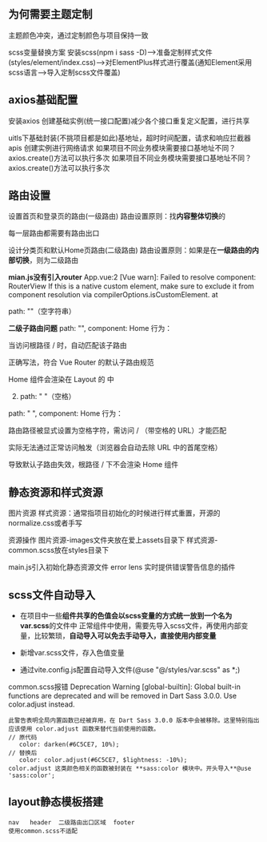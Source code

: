 ## 为何需要主题定制
主题颜色冲突，通过定制颜色与项目保持一致

scss变量替换方案  安装scss(npm i sass -D)-->准备定制样式文件(styles/element/index.css)-->对ElementPlus样式进行覆盖(通知Element采用scss语言-->导入定制scss文件覆盖)

## axios基础配置
安装axios
创建基础实例(统一接口配置)减少各个接口重复定义配置，进行共享

uitls下基础封装(不挑项目都是如此)基地址，超时时间配置，请求和响应拦截器
apis 创建实例进行网络请求
如果项目不同业务模块需要接口基地址不同？
  axios.create()方法可以执行多次
  如果项目不同业务模块需要接口基地址不同？
  axios.create()方法可以执行多次


## 路由设置
设置首页和登录页的路由(一级路由)
路由设置原则：找**内容整体切换**的

每一层路由都需要有路由出口

设计分类页和默认Home页路由(二级路由)
路由设置原则：如果是在**一级路由的内部切换**，则为二级路由


**mian.js没有引入router**
App.vue:2 
 [Vue warn]: Failed to resolve component: RouterView
If this is a native custom element, make sure to exclude it from component resolution via compilerOptions.isCustomElement. 
  at <App>

  path: ""（空字符串）


**二级子路由问题**
path: "",
component: Home
行为：

当访问根路径 / 时，自动匹配该子路由

正确写法，符合 Vue Router 的默认子路由规范

Home 组件会渲染在 Layout 的 <router-view> 中

2. path: " "（空格）

path: " ",
component: Home
行为：

路由路径被显式设置为空格字符，需访问 / （带空格的 URL）才能匹配

实际无法通过正常访问触发（浏览器会自动去除 URL 中的首尾空格）

导致默认子路由失效，根路径 / 下不会渲染 Home 组件


## 静态资源和样式资源
  图片资源
  样式资源：通常指项目初始化的时候进行样式重置，开源的normalize.css或者手写

  资源操作
  图片资源-images文件夹放在爱上assets目录下
  样式资源-common.scss放在styles目录下

  main.js引入初始化静态资源文件
  error lens 实时提供错误警告信息的插件

  ## scss文件自动导入
  - 在项目中一些**组件共享的色值会以scss变量的方式统一放到一个名为var.scss**的文件中
  正常组件中使用，需要先导入scss文件，再使用内部变量，比较繁琐，**自动导入可以免去手动导入，直接使用内部变量**

  - 新增var.scss文件，存入色值变量
  - 通过vite.config.js配置自动导入文件(@use "@/styles/var.scss" as *;)

  common.scss报错
    Deprecation Warning [global-builtin]: Global built-in functions are deprecated and will be    removed in Dart Sass 3.0.0.
    Use color.adjust instead.

    此警告表明全局内置函数已经被弃用，在 Dart Sass 3.0.0 版本中会被移除。这里特别指出应该使用 color.adjust 函数来替代当前使用的函数。
    // 原代码
       color: darken(#6C5CE7, 10%);
    // 替换后
       color: color.adjust(#6C5CE7, $lightness: -10%);
    color.adjust 这类颜色相关的函数被封装在 **sass:color 模块中。开头导入**@use 'sass:color';

## layout静态模板搭建
    nav   header  二级路由出口区域  footer
    使用common.scss不适配
